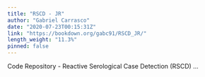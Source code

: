 ```yaml
---
title: "RSCD - JR"
author: "Gabriel Carrasco"
date: "2020-07-23T00:15:31Z"
link: "https://bookdown.org/gabc91/RSCD_JR/"
length_weight: "11.3%"
pinned: false
---
```


Code Repository - Reactive Serological Case Detection (RSCD) ...
